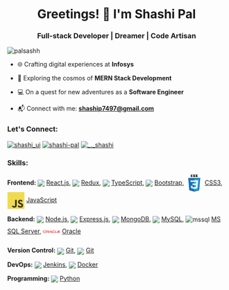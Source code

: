 <h1 align="center">Greetings! 🚀 I'm Shashi Pal</h1>
<h3 align="center">Full-stack Developer | Dreamer | Code Artisan</h3>

<p align="left"> <img src="https://komarev.com/ghpvc/?username=palsashh&label=Profile%20views&color=0e75b6&style=flat" alt="palsashh" /> </p>

- 🌐 Crafting digital experiences at **Infosys**

- 🚀 Exploring the cosmos of **MERN Stack Development**

- 💻 On a quest for new adventures as a **Software Engineer**

- 📬 Connect with me: **shaship7497@gmail.com**

<h3 align="left">Let's Connect:</h3>
<p align="left">
<a href="https://twitter.com/shashi_ui" target="blank"><img align="center" src="https://raw.githubusercontent.com/rahuldkjain/github-profile-readme-generator/master/src/images/icons/Social/twitter.svg" alt="shashi_ui" height="30" width="40" /></a>
<a href="https://linkedin.com/in/shashi-pal" target="blank"><img align="center" src="https://raw.githubusercontent.com/rahuldkjain/github-profile-readme-generator/master/src/images/icons/Social/linked-in-alt.svg" alt="shashi-pal" height="30" width="40" /></a>
<a href="https://instagram.com/_._shashi" target="blank"><img align="center" src="https://raw.githubusercontent.com/rahuldkjain/github-profile-readme-generator/master/src/images/icons/Social/instagram.svg" alt="_._shashi" height="30" width="40" /></a>
</p>

<h3 align="left">Skills:</h3>
<p align="left">
  <strong>Frontend:</strong>
  <img align="center" src="https://img.icons8.com/color/48/000000/react-native.png"/> <a href="https://reactjs.org/" target="_blank" rel="noreferrer"> React.js</a>, 
  <img align="center" src="https://img.icons8.com/color/48/000000/redux.png"/> <a href="https://redux.js.org" target="_blank" rel="noreferrer"> Redux</a>, 
  <img align="center" src="https://img.icons8.com/color/48/000000/typescript.png"/> <a href="https://www.typescriptlang.org/" target="_blank" rel="noreferrer"> TypeScript</a>, 
  <img align="center" src="https://img.icons8.com/color/48/000000/bootstrap.png"/> <a href="https://getbootstrap.com" target="_blank" rel="noreferrer"> Bootstrap</a>, 
  <img align="center" src="https://raw.githubusercontent.com/devicons/devicon/master/icons/css3/css3-original-wordmark.svg" alt="css3" width="40" height="40"/> <a href="https://www.w3schools.com/css/" target="_blank" rel="noreferrer"> CSS3</a>, 
  <img align="center" src="https://raw.githubusercontent.com/devicons/devicon/master/icons/javascript/javascript-original.svg" alt="javascript" width="40" height="40"/> <a href="https://developer.mozilla.org/en-US/docs/Web/JavaScript" target="_blank" rel="noreferrer"> JavaScript</a>
</p>

<p align="left">
  <strong>Backend:</strong>
  <img align="center" src="https://img.icons8.com/color/48/000000/nodejs.png"/> <a href="https://nodejs.org" target="_blank" rel="noreferrer"> Node.js</a>, 
  <img align="center" src="https://img.icons8.com/color/48/000000/express.png"/> <a href="https://expressjs.com" target="_blank" rel="noreferrer"> Express.js</a>, 
  <img align="center" src="https://img.icons8.com/color/48/000000/mongodb.png"/> <a href="https://www.mongodb.com/" target="_blank" rel="noreferrer"> MongoDB</a>, 
  <img align="center" src="https://img.icons8.com/color/48/000000/mysql.png"/> <a href="https://www.mysql.com/" target="_blank" rel="noreferrer"> MySQL</a>, 
  <img align="center" src="https://www.svgrepo.com/show/303229/microsoft-sql-server-logo.svg" alt="mssql" width="40" height="40"/> <a href="https://www.microsoft.com/en-us/sql-server" target="_blank" rel="noreferrer"> MS SQL Server</a>, 
  <img align="center" src="https://raw.githubusercontent.com/devicons/devicon/master/icons/oracle/oracle-original.svg" alt="oracle" width="40" height="40"/> <a href="https://www.oracle.com/" target="_blank" rel="noreferrer"> Oracle</a>
</p>

<p align="left">
  <strong>Version Control:</strong>
  <img align="center" src="https://img.icons8.com/color/48/000000/git.png"/> <a href="https://git-scm.com/" target="_blank" rel="noreferrer"> Git</a>, 
  <img align="center" src="https://img.icons8.com/color/48/000000/github.png"/> <a href="https://github.com/" target="_blank" rel="noreferrer"> Git</a>
</p>
<p align="left">
  <strong>DevOps:</strong>
    <img align="center" src="https://img.icons8.com/color/48/000000/jenkins.png"/> <a href="https://www.jenkins.io" target="_blank" rel="noreferrer"> Jenkins</a>,
    <img align="center" src="https://img.icons8.com/color/48/000000/docker.png"/> <a href="https://www.docker.com/" target="_blank" rel="noreferrer"> Docker</a>
</p>

<p align="left">
  <strong>Programming:</strong>
  <img align="center" src="https://img.icons8.com/color/48/000000/python.png"/> <a href="https://www.python.org" target="_blank" rel="noreferrer"> Python</a>
</p>

